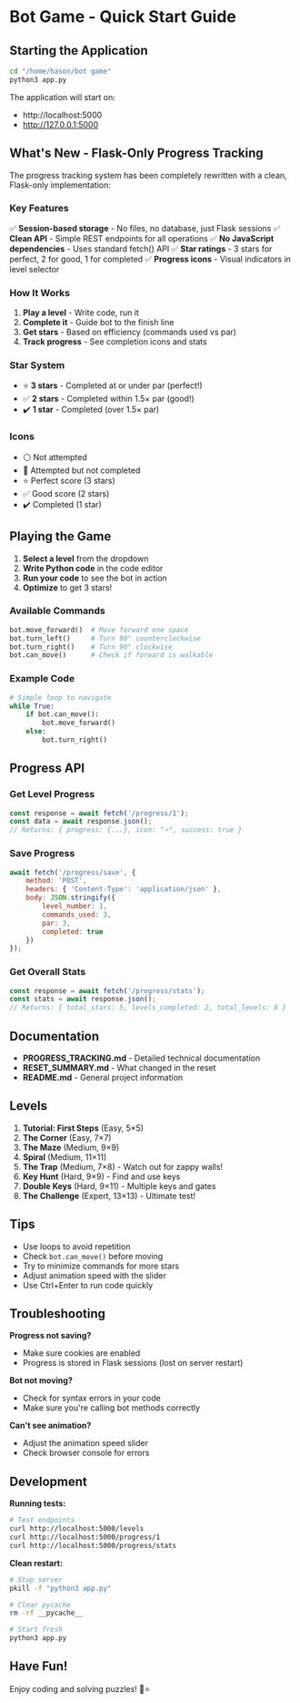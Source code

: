 # Bot Game - Quick Start Guide

## Starting the Application

```bash
cd "/home/hason/bot game"
python3 app.py
```

The application will start on:
- http://localhost:5000
- http://127.0.0.1:5000

## What's New - Flask-Only Progress Tracking

The progress tracking system has been completely rewritten with a clean, Flask-only implementation:

### Key Features

✅ **Session-based storage** - No files, no database, just Flask sessions
✅ **Clean API** - Simple REST endpoints for all operations
✅ **No JavaScript dependencies** - Uses standard fetch() API
✅ **Star ratings** - 3 stars for perfect, 2 for good, 1 for completed
✅ **Progress icons** - Visual indicators in level selector

### How It Works

1. **Play a level** - Write code, run it
2. **Complete it** - Guide bot to the finish line
3. **Get stars** - Based on efficiency (commands used vs par)
4. **Track progress** - See completion icons and stats

### Star System

- ⭐ **3 stars** - Completed at or under par (perfect!)
- ✅ **2 stars** - Completed within 1.5× par (good!)
- ✔️ **1 star** - Completed (over 1.5× par)

### Icons

- ⚪ Not attempted
- 🔄 Attempted but not completed
- ⭐ Perfect score (3 stars)
- ✅ Good score (2 stars)
- ✔️ Completed (1 star)

## Playing the Game

1. **Select a level** from the dropdown
2. **Write Python code** in the code editor
3. **Run your code** to see the bot in action
4. **Optimize** to get 3 stars!

### Available Commands

```python
bot.move_forward()  # Move forward one space
bot.turn_left()     # Turn 90° counterclockwise
bot.turn_right()    # Turn 90° clockwise
bot.can_move()      # Check if forward is walkable
```

### Example Code

```python
# Simple loop to navigate
while True:
    if bot.can_move():
        bot.move_forward()
    else:
        bot.turn_right()
```

## Progress API

### Get Level Progress
```javascript
const response = await fetch('/progress/1');
const data = await response.json();
// Returns: { progress: {...}, icon: "⭐", success: true }
```

### Save Progress
```javascript
await fetch('/progress/save', {
    method: 'POST',
    headers: { 'Content-Type': 'application/json' },
    body: JSON.stringify({
        level_number: 1,
        commands_used: 3,
        par: 3,
        completed: true
    })
});
```

### Get Overall Stats
```javascript
const response = await fetch('/progress/stats');
const stats = await response.json();
// Returns: { total_stars: 5, levels_completed: 2, total_levels: 8 }
```

## Documentation

- **PROGRESS_TRACKING.md** - Detailed technical documentation
- **RESET_SUMMARY.md** - What changed in the reset
- **README.md** - General project information

## Levels

1. **Tutorial: First Steps** (Easy, 5×5)
2. **The Corner** (Easy, 7×7)
3. **The Maze** (Medium, 9×9)
4. **Spiral** (Medium, 11×11)
5. **The Trap** (Medium, 7×8) - Watch out for zappy walls!
6. **Key Hunt** (Hard, 9×9) - Find and use keys
7. **Double Keys** (Hard, 9×11) - Multiple keys and gates
8. **The Challenge** (Expert, 13×13) - Ultimate test!

## Tips

- Use loops to avoid repetition
- Check `bot.can_move()` before moving
- Try to minimize commands for more stars
- Adjust animation speed with the slider
- Use Ctrl+Enter to run code quickly

## Troubleshooting

**Progress not saving?**
- Make sure cookies are enabled
- Progress is stored in Flask sessions (lost on server restart)

**Bot not moving?**
- Check for syntax errors in your code
- Make sure you're calling bot methods correctly

**Can't see animation?**
- Adjust the animation speed slider
- Check browser console for errors

## Development

**Running tests:**
```bash
# Test endpoints
curl http://localhost:5000/levels
curl http://localhost:5000/progress/1
curl http://localhost:5000/progress/stats
```

**Clean restart:**
```bash
# Stop server
pkill -f "python3 app.py"

# Clear pycache
rm -rf __pycache__

# Start fresh
python3 app.py
```

## Have Fun!

Enjoy coding and solving puzzles! 🤖⭐

